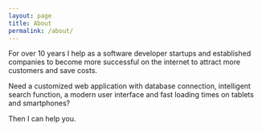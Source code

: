 ```yaml
---
layout: page
title: About
permalink: /about/
---
```


For over 10 years I help as a software developer startups and established companies to become more successful on the internet to attract more customers and save costs.

Need a customized web application with database connection, intelligent search function, a modern user interface and fast loading times on tablets and smartphones?

Then I can help you.